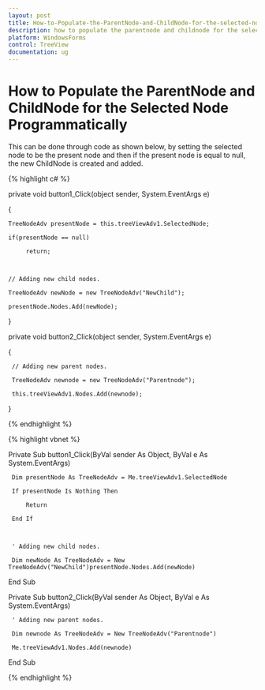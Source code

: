 ```yaml
---
layout: post
title: How-to-Populate-the-ParentNode-and-ChildNode-for-the-selected-node-programmatically | WindowsForms | Syncfusion
description: how to populate the parentnode and childnode for the selected node programmatically
platform: WindowsForms
control: TreeView 
documentation: ug
---
```


# How to Populate the ParentNode and ChildNode for the Selected Node Programmatically

This can be done through code as shown below, by setting the selected node to be the present node and then if the present node is equal to null, the new ChildNode is created and added.

{% highlight c# %}



private void button1_Click(object sender, System.EventArgs e) 

{ 

    TreeNodeAdv presentNode = this.treeViewAdv1.SelectedNode; 

    if(presentNode == null) 

         return; 



    // Adding new child nodes.

    TreeNodeAdv newNode = new TreeNodeAdv("NewChild"); 

    presentNode.Nodes.Add(newNode); 

} 

private void button2_Click(object sender, System.EventArgs e) 

{ 



     // Adding new parent nodes.

     TreeNodeAdv newnode = new TreeNodeAdv("Parentnode"); 

     this.treeViewAdv1.Nodes.Add(newnode); 

}

{% endhighlight %}

{% highlight vbnet %}



Private Sub button1_Click(ByVal sender As Object, ByVal e As System.EventArgs) 

     Dim presentNode As TreeNodeAdv = Me.treeViewAdv1.SelectedNode 

     If presentNode Is Nothing Then 

         Return 

     End If 



     ' Adding new child nodes.

     Dim newNode As TreeNodeAdv = New TreeNodeAdv("NewChild")presentNode.Nodes.Add(newNode) 

End Sub 

Private Sub button2_Click(ByVal sender As Object, ByVal e As System.EventArgs) 



     ' Adding new parent nodes.

     Dim newnode As TreeNodeAdv = New TreeNodeAdv("Parentnode") 

     Me.treeViewAdv1.Nodes.Add(newnode) 

End Sub 


{% endhighlight %}
